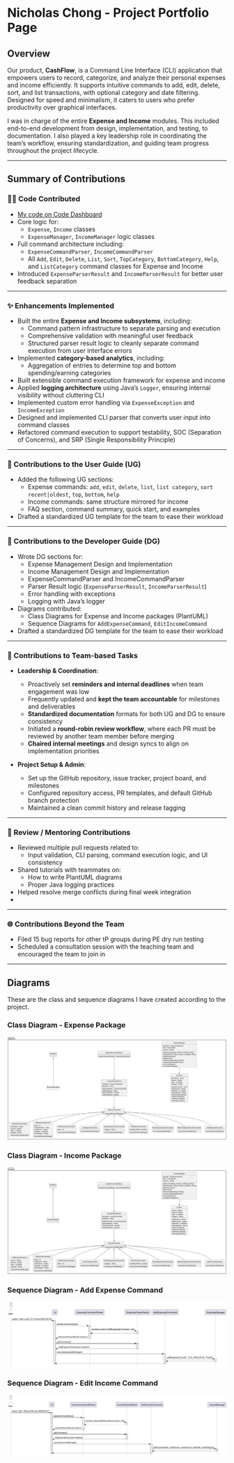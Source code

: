 # Nicholas Chong - Project Portfolio Page

## Overview

Our product, **CashFlow**, is a Command Line Interface (CLI) application that empowers users to record, categorize, and analyze their personal expenses and income efficiently. It supports intuitive commands to add, edit, delete, sort, and list transactions, with optional category and date filtering. Designed for speed and minimalism, it caters to users who prefer productivity over graphical interfaces.

I was in charge of the entire **Expense and Income** modules. This included end-to-end development from design, implementation, and testing, to documentation. I also played a key leadership role in coordinating the team’s workflow, ensuring standardization, and guiding team progress throughout the project lifecycle.

---

## Summary of Contributions

### 🧑‍💻 Code Contributed
- [My code on Code Dashboard](https://nus-cs2113-ay2425s2.github.io/tp-dashboard/?search=nicholascxh&breakdown=true)
- Core logic for:
  - `Expense`, `Income` classes
  - `ExpenseManager`, `IncomeManager` logic classes
- Full command architecture including:
  - `ExpenseCommandParser`, `IncomeCommandParser`
  - All `Add`, `Edit`, `Delete`, `List`, `Sort`, `TopCategory`, `BottomCategory`, `Help`, and `ListCategory` command classes for Expense and Income
- Introduced `ExpenseParserResult` and `IncomeParserResult` for better user feedback separation

---

### ✨ Enhancements Implemented

- Built the entire **Expense and Income subsystems**, including:
  - Command pattern infrastructure to separate parsing and execution
  - Comprehensive validation with meaningful user feedback
  - Structured parser result logic to cleanly separate command execution from user interface errors
- Implemented **category-based analytics**, including:
  - Aggregation of entries to determine top and bottom spending/earning categories
- Built extensible command execution framework for expense and income
- Applied **logging architecture** using Java’s `Logger`, ensuring internal visibility without cluttering CLI
- Implemented custom error handling via `ExpenseException` and `IncomeException`
- Designed and implemented CLI parser that converts user input into command classes
- Refactored command execution to support testability, SOC (Separation of Concerns), and SRP (Single Responsibility Principle)

---

### 📘 Contributions to the User Guide (UG)

- Added the following UG sections:
  - Expense commands: `add`, `edit`, `delete`, `list`, `list category`, `sort recent|oldest`, `top`, `bottom`, `help`
  - Income commands: same structure mirrored for income
  - FAQ section, command summary, quick start, and examples
- Drafted a standardized UG template for the team to ease their workload

---

### 📗 Contributions to the Developer Guide (DG)

- Wrote DG sections for:
  - Expense Management Design and Implementation
  - Income Management Design and Implementation
  - ExpenseCommandParser and IncomeCommandParser
  - Parser Result logic (`ExpenseParserResult`, `IncomeParserResult`)
  - Error handling with exceptions
  - Logging with Java’s logger
- Diagrams contributed:
  - Class Diagrams for Expense and Income packages (PlantUML)
  - Sequence Diagrams for `AddExpenseCommand`, `EditIncomeCommand`
- Drafted a standardized DG template for the team to ease their workload

---

### 👥 Contributions to Team-based Tasks

- **Leadership & Coordination**:
  - Proactively set **reminders and internal deadlines** when team engagement was low
  - Frequently updated and **kept the team accountable** for milestones and deliverables
  - **Standardized documentation** formats for both UG and DG to ensure consistency
  - Initiated a **round-robin review workflow**, where each PR must be reviewed by another team member before merging
  - **Chaired internal meetings** and design syncs to align on implementation priorities

- **Project Setup & Admin**:
  - Set up the GitHub repository, issue tracker, project board, and milestones
  - Configured repository access, PR templates, and default GitHub branch protection
  - Maintained a clean commit history and release tagging

---

### 🤝 Review / Mentoring Contributions

- Reviewed multiple pull requests related to:
  - Input validation, CLI parsing, command execution logic, and UI consistency
- Shared tutorials with teammates on:
  - How to write PlantUML diagrams
  - Proper Java logging practices
- Helped resolve merge conflicts during final week integration
- 
---

### 🌐 Contributions Beyond the Team

- Filed 15 bug reports for other tP groups during PE dry run testing
- Scheduled a consultation session with the teaching team and encouraged the team to join in

---

## Diagrams

These are the class and sequence diagrams I have created according to the project.

### Class Diagram - Expense Package

![Expense Class Diagram](../img_6.png)

### Class Diagram - Income Package

![Income Class Diagram](../img_5.png)

### Sequence Diagram - Add Expense Command

![AddExpenseCommand Sequence](../img_7.png)

### Sequence Diagram - Edit Income Command

![EditIncomeCommand Sequence](../img_8.png)